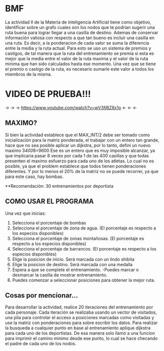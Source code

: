 # BMF

La actividad II de la Materia de inteligencia Artificial tiene como objetivo, identificar sobre un grafo cuales son los nodos que te podrían sugerir una ruta buena para lograr llegar a una casilla de destino. Ademas de conservar información valiosa con respecto a que tan bueno es incluir una casilla en una ruta.
Es decir, a la ponderacion de cada valor se suma la diferencia entre la media y la ruta actual.
Para esto se uso un sistema de premios y castigos, de tal manera que la ruta del entrenamiento se premia si esta es mejor que la media entre el valor de la ruta maxima y el valor de la ruta minima que han sido calculados hasta ese momento.
Una vez que se tiene el premio o castigo de la ruta, es necesario sumarle este valor a todos los miembros de la misma.

# VIDEO DE PRUEBA!!!
-> -> -> https://www.youtube.com/watch?v=wV3fjBZ8x1o <- <- <-

## MAXIMO?

Si bien la actividad establece que el MAX_INT/2 debe ser tomado como inicialización para la matriz ponderada, el trabajar con un entero tan grande, hace que no sea posible aplicar un dijkstra, por lo tanto, definí un nuevo maximo
3*400*8=9600
Ese es un entero que es muy imposible alcanzar, ya que implicaria pasar 8 veces por cada 1 de las 400 casillas y que todas presenten el maximo esfuerzo para cada uno de los atletas. Lo cual no es posible, ya que el problem establece que todos tienen ponderaciones diferentes. Y por lo menos el 20% de la matriz no se puede recorrer, ya que para este caso, hay bombas.

**Recomendación: 30 entrenamientos por deportista


## COMO USAR EL PROGRAMA

Una vez que inicias:
1. Selecciona el porcentaje de bombas 
2. Selecciona el porcentaje de zona de agua. (El porcentaje es respecto a los especios disponibles)
3. Selecciona el porcentaje de zonas montañosas. (El porcentaje es respecto a los especios disponibles)
4. Selecciona el porcentaje de barrancos. (El porcentaje es respecto a los especios disponibles)
5. Elige la posicion de inicio. Será marcada con un lindo shibita
6. Elige la posicion de destino. Será marcada con una medalla
7. Espera a que se complete el entrenamiento.
  -Puedes marcar o desmarcar la casilla de mostrar entrenamiento.
 8. Puedes comenzar a seleccionar posiciones para obtener la mejor ruta.
 
 
## Cosas por mencionar...

Para desarrollar la actividad, realice 20 iteraciones del entrenamiento por cada personaje. 
Cada iteración se realizaba usando un vector de visitados, una pila para controlar el acceso a posiciones marcadas como visitadas y use la matriz con ponderaciones para sobre escribir los datos.
Para realizar la busqueda a cualquier punto en base al entrenamiento aplique dijkstra para cada uno de los deportistas. De esa manera solo llamó a una funcion para imprimir el camino minimo desde ese punto, lo cual se hace checando el padre de cada uno de los nodos.


